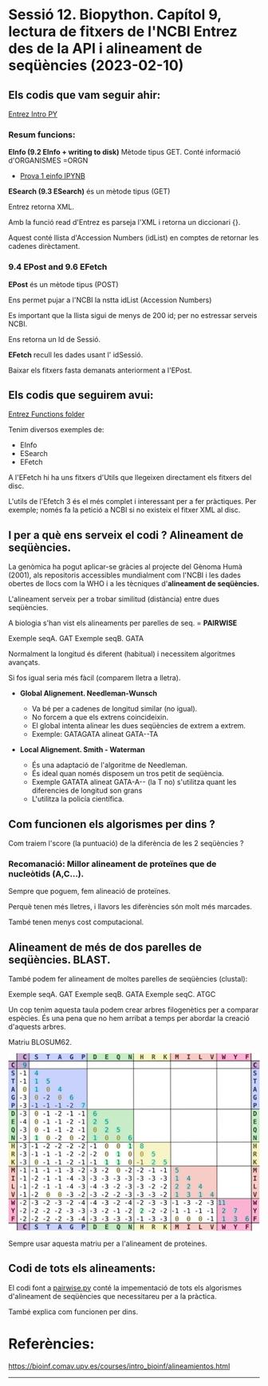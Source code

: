 # Sessió 12. Biopython. Capítol 9, lectura de fitxers de l'NCBI Entrez des de la API i alineament de seqüències (2023-02-10)

## Els codis que vam seguir ahir:

[Entrez Intro PY](./5-entrez/1-intro/entrez.py)

### Resum funcions:

**EInfo (9.2 EInfo + writing to disk)** Mètode tipus GET. Conté informació d'ORGANISMES =ORGN

- [Prova 1 einfo IPYNB](./entrez1.ipynb "entrez1.ipynb")

**ESearch (9.3 ESearch)** és un mètode tipus (GET)

Entrez retorna XML.

Amb la funció read d'Entrez es parseja l'XML i retorna un diccionari {}.

Aquest conté llista d'Accession Numbers (idList) en comptes de retornar les cadenes dirèctament.

### 9.4 EPost and 9.6 EFetch

**EPost** és un mètode tipus (POST)

Ens permet pujar a l'NCBI la nstta idList (Accession Numbers)

Es important que la llista sigui de menys de 200 id; per no estressar serveis NCBI.

Ens retorna un Id de Sessió.


**EFetch** recull les dades usant l' idSessió.

Baixar els fitxers fasta demanats anteriorment a l'EPost.


## Els codis que seguirem avui:

[Entrez Functions folder](./5-entrez/2-functions/)

Tenim diversos exemples de:

- EInfo
- ESearch
- EFetch
  
A l'EFetch hi ha uns fitxers d'Utils que llegeixen directament els fitxers del disc.

L'utils de l'Efetch 3 és el més complet i interessant per a fer pràctiques. 
Per exemple; només fa la petició a NCBI si no existeix el fitxer XML al disc.

## I per a què ens serveix el codi ? Alineament de seqüències.

La genòmica ha pogut aplicar-se gràcies al projecte del Gènoma Humà (2001), als repositoris accessibles 
mundialment com l'NCBI i les dades obertes de llocs com la WHO i a les tècniques d'**alineament de seqüències.**

L'alineament serveix per a trobar similitud (distància) entre dues seqüències.

A biologia s'han vist els alineaments per parelles de seq. = **PAIRWISE**

Exemple seqA.   GAT
Exemple seqB.   GATA

Normalment la longitud és diferent (habitual) i necessitem algoritmes avançats.

Si fos igual seria més fàcil (comparem lletra a lletra).

* **Global Alignement. Needleman-Wunsch**
  * Va bé per a cadenes de longitud similar (no igual).
  * No forcem a que els extrens coincideixin.
  * El global intenta alinear les dues seqüències de extrem a extrem. 
  * Exemple: GATAGATA alineat GATA--TA
  
* **Local Alignement. Smith - Waterman**
  * És una adaptació de l'algoritme de Needleman.
  * És ideal quan només disposem un tros petit de seqüència.
  * Exemple GATATA alineat GATA-A-- (la T no) s'utilitza quant les diferencies de longitud son grans
  * L'utilitza la policía científica.

## Com funcionen els algorismes per dins ? 

Com traiem l'score (la puntuació) de la diferència de les 2 seqüències ?

### Recomanació: Millor alineament de proteïnes que de nucleòtids (A,C...).

Sempre que poguem, fem alineació de proteïnes.

Perquè tenen més lletres, i llavors les diferències són molt més marcades.

També tenen menys cost computacional.

## Alineament de més de dos parelles de seqüències. BLAST.

També podem fer alineament de moltes parelles de seqüències (clustal):

Exemple seqA.   GAT
Exemple seqB.   GATA
Exemple seqC.   ATGC

Un cop tenim aquesta taula podem crear arbres filogenètics per a comparar espècies.
És una pena que no hem arribat a temps per abordar la creació d'aquests arbres.

Matriu BLOSUM62.

![[Blosum62-dayhoff-ordering.svg]](./Blosum62-dayhoff-ordering.svg)

Sempre usar aquesta matriu per a l'alineament de proteines.

## Codi de tots els alineaments:

El codi font a [pairwise.py](./6-alignments/pairwise.py) conté la impementació de tots els algorismes d'alineament de seqüències que necessitareu per a la pràctica.

També explica com funcionen per dins.

# Referències:

https://bioinf.comav.upv.es/courses/intro_bioinf/alineamientos.html

<hr/>
